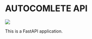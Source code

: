 # AUTOCOMLETE API

![](https://inf800.github.io/whoami/assets/projs/autocomplete.gif)

This is a FastAPI application.

